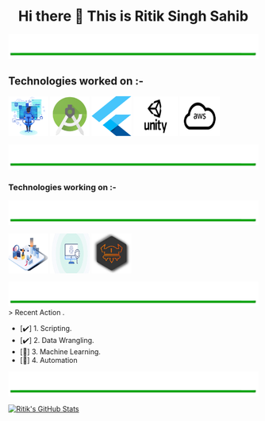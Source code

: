 
<h1 align="center"> Hi there 👋 This is Ritik Singh Sahib</h1>
<p><img src="./images/Vertical-Line-Transparent.png" height="50"  width="980">
<h2> Technologies worked on :-</h2>
<p>
  <img src="./images/web-developer-master-tn.svg" width="80" height="80">
 <img src="./images/Android_Studio_icon.svg" width="80" height="80">
 <img src="./images/flutter.svg" width="80" height="80">
  <img src="./images/untiy.svg" width="90" height="80">
  <img src="./images/aws.svg" width="80" height="80">
  </p>
  <p><img src="./images/Vertical-Line-Transparent.png" height="50" width="980">
  <h3> Technologies working on :-</h3>
  <p><img src="./images/Vertical-Line-Transparent.png" height="50" width="980">
<p>
  <img src="./images/Data-Analytics.svg" width="80" height="80">
  <img src="./images/digital-forensics-banner.svg" width="80" height="80">
  <img src="./images/images.jpg" width="80" height="80">
  </p>

<p><img src="./images/Vertical-Line-Transparent.png" height="50" width="980">
> Recent Action .

- [:heavy_check_mark:] 1. Scripting.
- [:heavy_check_mark:] 2. Data Wrangling.
- [:memo:] 3. Machine Learning.
- [:memo:] 4. Automation
<p><img src="./images/Vertical-Line-Transparent.png" height="50" width="980">

  
[<img align="" alt="Ritik's GitHub Stats" src="https://github-readme-stats.codestackr.vercel.app/api?username=ritiksinghsahib&show_icons=true&hide_border=false&count_private=true&title_color=2aa889&icon_color=599cab&text_color=99d1ce&bg_color=0c1016" />](# "Some of my stats.")
